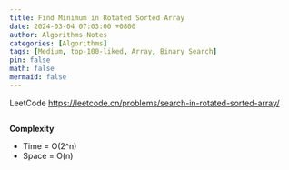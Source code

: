 ```yaml
---
title: Find Minimum in Rotated Sorted Array
date: 2024-03-04 07:03:00 +0800
author: Algorithms-Notes
categories: [Algorithms]
tags: [Medium, top-100-liked, Array, Binary Search]
pin: false
math: false
mermaid: false
---
```


LeetCode <https://leetcode.cn/problems/search-in-rotated-sorted-array/>

```java

```

**Complexity**

* Time = O(2^n) 
* Space = O(n) 
